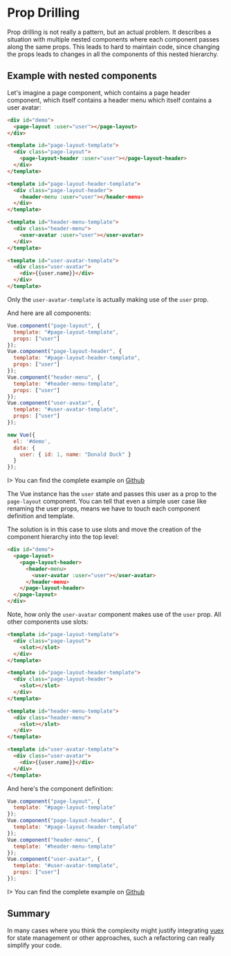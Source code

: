 # Prop Drilling

Prop drilling is not really a pattern, but an actual problem. It describes a situation with multiple nested components where each component passes along the same props. This leads to hard to maintain code, since changing the props leads to changes in all the components of this nested hierarchy.

## Example with nested components

Let's imagine a page component, which contains a page header component, which itself contains a header menu which itself contains a user avatar:

```html
<div id="demo">
  <page-layout :user="user"></page-layout>
</div>

<template id="page-layout-template">
  <div class="page-layout">
    <page-layout-header :user="user"></page-layout-header>
  </div>
</template>

<template id="page-layout-header-template">
  <div class="page-layout-header">
    <header-menu :user="user"></header-menu>
  </div>
</template>

<template id="header-menu-template">
  <div class="header-menu">
    <user-avatar :user="user"></user-avatar>
  </div>
</template>

<template id="user-avatar-template">
  <div class="user-avatar">
    <div>{{user.name}}</div>
  </div>
</template>
```

Only the `user-avatar-template` is actually making use of the `user` prop.

And here are all components:

```js
Vue.component("page-layout", {
  template: "#page-layout-template",
  props: ["user"]
});
Vue.component("page-layout-header", {
  template: "#page-layout-header-template",
  props: ["user"]
});
Vue.component("header-menu", {
  template: "#header-menu-template",
  props: ["user"]
});
Vue.component("user-avatar", {
  template: "#user-avatar-template",
  props: ["user"]
});

new Vue({ 
  el: '#demo',
  data: {
    user: { id: 1, name: "Donald Duck" }
  }
});
```

I> You can find the complete example on [Github](https://github.com/fdietz/vue_components_book_examples/tree/master/chapter-9/example-1)

The Vue instance has the `user` state and passes this user as a prop to the `page-layout` component. You can tell that even a simple user case like renaming the user props, means we have to touch each component definition and template.

The solution is in this case to use slots and move the creation of the component hierarchy into the top level:

```html
<div id="demo">
  <page-layout>
    <page-layout-header>
      <header-menu>
        <user-avatar :user="user"></user-avatar>
      </header-menu>
    </page-layout-header>
  </page-layout>
</div>
```

Note, how only the `user-avatar` component makes use of the `user` prop. All other components use slots:

```html
<template id="page-layout-template">
  <div class="page-layout">
    <slot></slot>
  </div>
</template>

<template id="page-layout-header-template">
  <div class="page-layout-header">
    <slot></slot>
  </div>
</template>

<template id="header-menu-template">
  <div class="header-menu">
    <slot></slot>
  </div>
</template>

<template id="user-avatar-template">
  <div class="user-avatar">
    <div>{{user.name}}</div>
  </div>
</template>
```

And here's the component definition:

```js
Vue.component("page-layout", {
  template: "#page-layout-template"
});
Vue.component("page-layout-header", {
  template: "#page-layout-header-template"
});
Vue.component("header-menu", {
  template: "#header-menu-template"
});
Vue.component("user-avatar", {
  template: "#user-avatar-template",
  props: ["user"]
});
```

I> You can find the complete example on [Github](https://github.com/fdietz/vue_components_book_examples/tree/master/chapter-9/example-2)

## Summary

In many cases where you think the complexity might justify integrating [vuex](https://vuex.vuejs.org/) for state management or other approaches, such a refactoring can really simplify your code.
